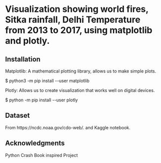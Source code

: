 <h1>Visualization showing world fires, Sitka rainfall, Delhi Temperature from 2013 to 2017, using matplotlib and plotly.</h1>

<h2>Installation</h2>
<p>Matplotlib: A mathematical plotting library, allows us to make simple plots.</p>
<p> $ python3 -m pip install --user matplotlib</p>
<p>Plotly: Allows us to create visualization that works well on digital devices.</p>
<p> $ python -m pip install --user plotly</p>

<h2>Dataset</h2>
<p> From https://ncdc.noaa.gov/cdo-web/. and Kaggle notebook.</p>


<h2>Acknowledgments</h2>
<p>Python Crash Book inspired Project</p>

